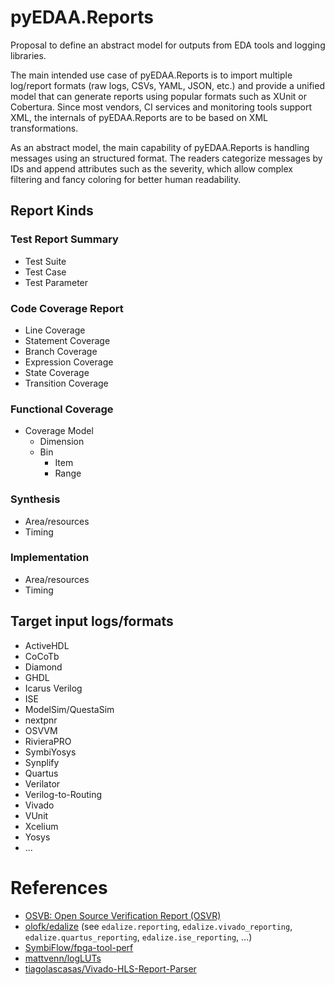 # pyEDAA.Reports

Proposal to define an abstract model for outputs from EDA tools and logging libraries.

The main intended use case of pyEDAA.Reports is to import multiple log/report formats (raw logs, CSVs, YAML, JSON, etc.)
and provide a unified model that can generate reports using popular formats such as XUnit or Cobertura.
Since most vendors, CI services and monitoring tools support XML, the internals of pyEDAA.Reports are to be based on
XML transformations.

As an abstract model, the main capability of pyEDAA.Reports is handling messages using an structured format.
The readers categorize messages by IDs and append attributes such as the severity, which allow complex filtering and
fancy coloring for better human readability.

## Report Kinds

### Test Report Summary

- Test Suite
- Test Case
- Test Parameter

### Code Coverage Report

- Line Coverage
- Statement Coverage
- Branch Coverage
- Expression Coverage
- State Coverage
- Transition Coverage

### Functional Coverage

- Coverage Model
  - Dimension
  - Bin
    - Item
    - Range

### Synthesis

- Area/resources
- Timing

### Implementation

- Area/resources
- Timing

## Target input logs/formats

- ActiveHDL
- CoCoTb
- Diamond
- GHDL
- Icarus Verilog
- ISE
- ModelSim/QuestaSim
- nextpnr
- OSVVM
- RivieraPRO
- SymbiYosys
- Synplify
- Quartus
- Verilator
- Verilog-to-Routing
- Vivado
- VUnit
- Xcelium
- Yosys
- ...

# References

- [OSVB: Open Source Verification Report (OSVR)](https://umarcor.github.io/osvb/apis/logging.html#open-source-verification-report)
- [olofk/edalize](https://github.com/olofk/edalize/) (see `edalize.reporting`, `edalize.vivado_reporting`, `edalize.quartus_reporting`, `edalize.ise_reporting`, ...)
- [SymbiFlow/fpga-tool-perf](https://github.com/SymbiFlow/fpga-tool-perf)
- [mattvenn/logLUTs](https://github.com/mattvenn/logLUTs)
- [tiagolascasas/Vivado-HLS-Report-Parser](https://github.com/tiagolascasas/Vivado-HLS-Report-Parser)
